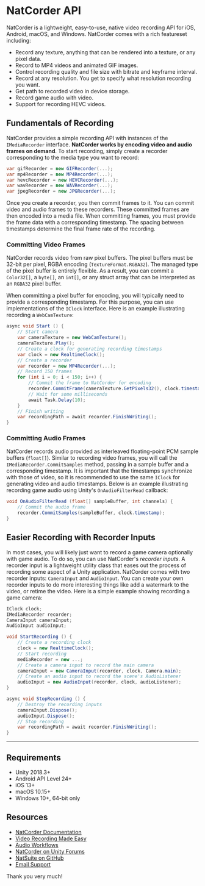 # NatCorder API
NatCorder is a lightweight, easy-to-use, native video recording API for iOS, Android, macOS, and Windows. NatCorder comes with a rich featureset including:
+ Record any texture, anything that can be rendered into a texture, or any pixel data.
+ Record to MP4 videos and animated GIF images.
+ Control recording quality and file size with bitrate and keyframe interval.
+ Record at any resolution. You get to specify what resolution recording you want.
+ Get path to recorded video in device storage.
+ Record game audio with video.
+ Support for recording HEVC videos.

## Fundamentals of Recording
NatCorder provides a simple recording API with instances of the `IMediaRecorder` interface. **NatCorder works by encoding video and audio frames on demand**. To start recording, simply create a recorder corresponding to the media type you want to record:
```csharp
var gifRecorder = new GIFRecorder(...);
var mp4Recorder = new MP4Recorder(...);
var hevcRecorder = new HEVCRecorder(...);
var wavRecorder = new WAVRecorder(...);
var jpegRecorder = new JPGRecorder(...);
```

Once you create a recorder, you then commit frames to it. You can commit video and audio frames to these recorders. These committed frames are then encoded into a media file. When committing frames, you must provide the frame data with a corresponding timestamp. The spacing between timestamps determine the final frame rate of the recording.

### Committing Video Frames
NatCorder records video from raw pixel buffers. The pixel buffers must be 32-bit per pixel, RGBA encoding (`TextureFormat.RGBA32`). The managed type of the pixel buffer is entirely flexible. As a result, you can commit a `Color32[]`, a `byte[]`, an `int[]`, or any struct array that can be interpreted as an `RGBA32` pixel buffer.

When committing a pixel buffer for encoding, you will typically need to provide a corresponding timestamp. For this purpose, you can use implementations of the `IClock` interface. Here is an example illustrating recording a `WebCamTexture`:
```csharp
async void Start () {
    // Start camera
    var cameraTexture = new WebCamTexture();
    cameraTexture.Play();
    // Create a clock for generating recording timestamps
    var clock = new RealtimeClock();
    // Create a recorder
    var recorder = new MP4Recorder(...);
    // Record 150 frames
    for (int i = 0; i < 150; i++) {
        // Commit the frame to NatCorder for encoding
        recorder.CommitFrame(cameraTexture.GetPixels32(), clock.timestamp);
        // Wait for some milliseconds
        await Task.Delay(10);
    }
    // Finish writing
    var recordingPath = await recorder.FinishWriting();
}
```

### Committing Audio Frames
NatCorder records audio provided as interleaved floating-point PCM sample buffers (`float[]`). Similar to recording video frames, you will call the `IMediaRecorder.CommitSamples` method, passing in a sample buffer and a corresponding timestamp. It is important that the timestamps synchronize with those of video, so it is recommended to use the same `IClock` for generating video and audio timestamps. Below is an example illustrating recording game audio using Unity's `OnAudioFilterRead` callback:
```csharp
void OnAudioFilterRead (float[] sampleBuffer, int channels) {
    // Commit the audio frame
    recorder.CommitSamples(sampleBuffer, clock.timestamp);
}
```

## Easier Recording with Recorder Inputs
In most cases, you will likely just want to record a game camera optionally with game audio. To do so, you can use NatCorder's *recorder inputs*. A recorder input is a lightweight utility class that eases out the process of recording some aspect of a Unity application. NatCorder comes with two recorder inputs: `CameraInput` and `AudioInput`. You can create your own recorder inputs to do more interesting things like add a watermark to the video, or retime the video. Here is a simple example showing recording a game camera:
```csharp
IClock clock;
IMediaRecorder recorder;
CameraInput cameraInput;
AudioInput audioInput;

void StartRecording () {
    // Create a recording clock
    clock = new RealtimeClock();
    // Start recording
    mediaRecorder = new ...;
    // Create a camera input to record the main camera
    cameraInput = new CameraInput(recorder, clock, Camera.main);
    // Create an audio input to record the scene's AudioListener
    audioInput = new AudioInput(recorder, clock, audioListener);
}

async void StopRecording () {
    // Destroy the recording inputs
    cameraInput.Dispose();
    audioInput.Dispose();
    // Stop recording
    var recordingPath = await recorder.FinishWriting();
}
```

___

## Requirements
- Unity 2018.3+
- Android API Level 24+
- iOS 13+
- macOS 10.15+
- Windows 10+, 64-bit only

## Resources
- [NatCorder Documentation](https://docs.natsuite.io/natcorder/)
- [Video Recording Made Easy](https://medium.com/natsuite/natcorder-unity-recording-made-easy-f0fdee0b5055)
- [Audio Workflows](https://medium.com/natsuite/natcorder-and-natmic-a-crash-course-221e58bc3525)
- [NatCorder on Unity Forums](https://forum.unity.com/threads/natcorder-video-recording-api.505146/)
- [NatSuite on GitHub](https://github.com/natsuite)
- [Email Support](mailto:hi@natsuite.io)

Thank you very much!